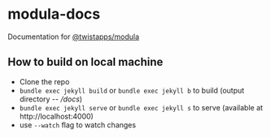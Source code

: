 # modula-docs
Documentation for [@twistapps/modula](https://github.com/twistapps/modula)

## How to build on local machine
- Clone the repo
- `bundle exec jekyll build` or `bundle exec jekyll b` to build (output directory -- _/docs_)
- `bundle exec jekyll serve` or `bundle exec jekyll s` to serve (available at http://localhost:4000)
- use `--watch` flag to watch changes
